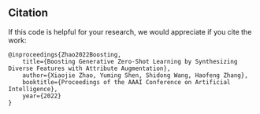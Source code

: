 ## Citation
If this code is helpful for your research, we would appreciate if you cite the work:
```
@inproceedings{Zhao2022Boosting,
	title={Boosting Generative Zero-Shot Learning by Synthesizing Diverse Features with Attribute Augmentation},
	author={Xiaojie Zhao, Yuming Shen, Shidong Wang, Haofeng Zhang},
	booktitle={Proceedings of the AAAI Conference on Artificial Intelligence},
	year={2022}
}
```

